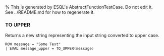 % This is generated by ESQL's AbstractFunctionTestCase. Do not edit it. See ../README.md for how to regenerate it.

### TO UPPER
Returns a new string representing the input string converted to upper case.

```esql
ROW message = "Some Text"
| EVAL message_upper = TO_UPPER(message)
```
